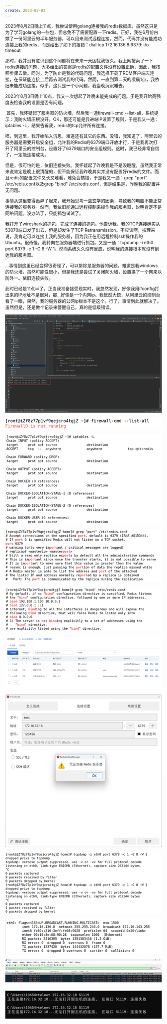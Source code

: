 ```yaml
---
create: 2023-08-03
---
```

​	2023年8月2日晚上11点，我尝试使用golang连接我的redis数据库，虽然这只是为了学习golang的一些包，但总免不了需要配置一下redis。正好，我在6月份白嫖了一份阿里云的半年服务器，可以用来测试远程连接。然而，代码并没有能成功连接上我的redis，而是给出了如下的报错：dial tcp 172.16.136.8:6379: i/o timeout

​	那时，我并没有意识到这个问题将在未来一天困扰我很久。我上网搜索了一下redis连接的问题，大多给出的答案是redis的配置文件没有设置正确，因此，我按照步骤去做。同时，为了防止是我的代码问题，我选择下载了RDM客户端去连接，在保证能连接上后再去测试我的代码。然而，一直到第二天的凌晨1点，我依旧未能成功连接。似乎，这只是一个小问题，我当晚沉沉睡去。

​	2023年8月3日晚上10点，我又一次想起了昨晚未能完成的问题。于是我开始高强度去检查我的设置是否有问题。

​	首先，我怀疑起了服务器的防火墙，然后我一通firewall-cmd --list-all，系统提示：我防火墙压根没开。OK，那还可能是我进站IP设置了规则，于是我又一通：iptables -L，结果告诉我，redis的tcp允许所有连接。

​	唔，到这里，我开始陷入沉思，难道还有其它的东西。没错，我知道了，阿里云的服务器是需要开启安全组，允许我的Redis的6379端口开放才行，于是我再次打开了阿里云的控制台，设置好了6379端口的安全组规则。这时，我已经非常自信了，一定能连接成功。

​	但是，很可怕的是，依旧连接失败。我怀疑起了昨晚我是不是没睡醒，虽然我正常来说肯定是晚上很清醒的，但不能保证我昨晚其实并没有配置好redis的文件。而且redis的配置文件又长又难看，难免会搞错，于是我又一通：grep "port" /etc/redis.conf以及grep "bind" /etc/redis.conf，但是结果是，昨晚我的配置并无问题。

​	事情从这里变得诡异了起来，我开始思考一些玄学的因素，导致我的电脑不能正常连接我的服务器。然而，我依旧能通过远程控制来操作我的服务器，说明肯定不是网络问题。没办法了，只能抓包试试了。

​	我打开了wireshark的抓包，完成了连接的抓包。他告诉我，我的TCP连接确实从53070端口发了出去，但是却发生了TCP Retransmission。不应该啊，按理来说，我肯定可以连接上我的服务器，因为我正在用远程控制ssh操作我的Ubuntu。很奇怪，我转向在服务器端进行抓包。又是一通：tcpdump -i eth0 port 6379 -c 1 -G 8 -W 1。然而系统久久没有反应，说明我的连接根本就没有到达我的服务器。

​	...事情到这里已经变得很奇怪了，可以排除是服务器的问题，难道是我windows的防火墙，虽然可能性很小，但是我还是尝试了关闭防火墙，设置换了一个网来以防外一。依旧连接失败。

​	此时已经是11点半了，正当我准备接受现实时，我忽然发现，好像我用ifconfig打出来的IP地址不是很对，那...好像是一个内网ip。我恍然大悟，从阿里云的控制台看了一眼，果然，我的服务器的公网ip根本不是这个。行了，事情到此就解决了。虽然但是，还是做个记录来警醒自己，真的是低级错误。



![image-20230803233325863](./assets/image-20230803233325863.png)

![image-20230803232903290](./assets/image-20230803232903290.png)



![image-20230803232845002](./assets/image-20230803232845002.png)



![image-20230803232703328](./assets/image-20230803232703328.png)



![image-20230803232649481](./assets/image-20230803232649481.png)

![image-20230803234103646](./assets/image-20230803234103646.png)

![image-20230803232616926](./assets/image-20230803232616926.png)



![image-20230803232536292](./assets/image-20230803232536292.png)



![image-20230803232438827](./assets/image-20230803232438827.png)

![image-20230803232419866](./assets/image-20230803232419866.png)

![image-20230803232403519](./assets/image-20230803232403519.png)